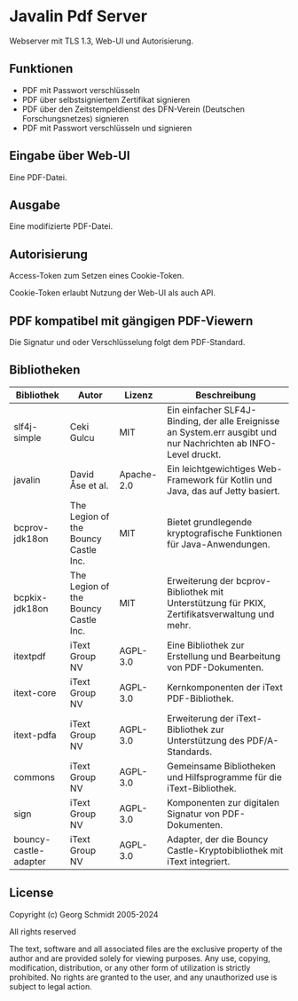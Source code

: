 # Javalin Pdf Server

Webserver mit TLS 1.3, Web-UI und Autorisierung.

## Funktionen

- PDF mit Passwort verschlüsseln
- PDF über selbstsigniertem Zertifikat signieren
- PDF über den Zeitstempeldienst des DFN-Verein (Deutschen Forschungsnetzes) signieren
- PDF mit Passwort verschlüsseln und signieren

## Eingabe über Web-UI

Eine PDF-Datei.

## Ausgabe

Eine modifizierte PDF-Datei.

## Autorisierung

Access-Token zum Setzen eines Cookie-Token.

Cookie-Token erlaubt Nutzung der Web-UI als auch API.

## PDF kompatibel mit gängigen PDF-Viewern

Die Signatur und oder Verschlüsselung folgt dem PDF-Standard.

## Bibliotheken

| Bibliothek            | Autor                                | Lizenz     | Beschreibung                                                 |
| --------------------- | ------------------------------------ | ---------- | ------------------------------------------------------------ |
| slf4j-simple          | Ceki Gulcu                           | MIT        | Ein einfacher SLF4J-Binding, der alle Ereignisse an System.err ausgibt und nur Nachrichten ab INFO-Level druckt. |
| javalin               | David Åse et al.                     | Apache-2.0 | Ein leichtgewichtiges Web-Framework für Kotlin und Java, das auf Jetty basiert. |
| bcprov-jdk18on        | The Legion of the Bouncy Castle Inc. | MIT        | Bietet grundlegende kryptografische Funktionen für Java-Anwendungen. |
| bcpkix-jdk18on        | The Legion of the Bouncy Castle Inc. | MIT        | Erweiterung der bcprov-Bibliothek mit Unterstützung für PKIX, Zertifikatsverwaltung und mehr. |
| itextpdf              | iText Group NV                       | AGPL-3.0   | Eine Bibliothek zur Erstellung und Bearbeitung von PDF-Dokumenten. |
| itext-core            | iText Group NV                       | AGPL-3.0   | Kernkomponenten der iText PDF-Bibliothek.                    |
| itext-pdfa            | iText Group NV                       | AGPL-3.0   | Erweiterung der iText-Bibliothek zur Unterstützung des PDF/A-Standards. |
| commons               | iText Group NV                       | AGPL-3.0   | Gemeinsame Bibliotheken und Hilfsprogramme für die iText-Bibliothek. |
| sign                  | iText Group NV                       | AGPL-3.0   | Komponenten zur digitalen Signatur von PDF-Dokumenten.       |
| bouncy-castle-adapter | iText Group NV                       | AGPL-3.0   | Adapter, der die Bouncy Castle-Kryptobibliothek mit iText integriert. |

## License

Copyright (c) Georg Schmidt 2005-2024

All rights reserved

The text, software and all associated files are the exclusive property of the author and are provided solely for viewing purposes. Any use, copying, modification, distribution, or any other form of utilization is strictly prohibited. No rights are granted to the user, and any unauthorized use is subject to legal action.